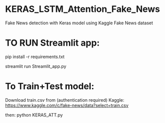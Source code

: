 # KERAS_LSTM_Attention_Fake_News
Fake News detection with Keras model using Kaggle Fake News dataset

# TO RUN Streamlit app:

pip install -r requirements.txt

streamlit run Streamlit_app.py

# To Train+Test model:

Download train.csv from (authentication required) Kaggle:
https://www.kaggle.com/c/fake-news/data?select=train.csv

then:
python KERAS_ATT.py



